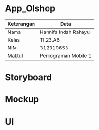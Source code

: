 # App_Olshop

| Keterangan | Data |
| ------ | ----- |
|  Nama  | Hannifa Indah Rahayu  |
|  Kelas  | TI.23.A6  |
|  NIM    | 312310653 |
|  Maktul | Pemograman Mobile 1  |

# Storyboard

# Mockup

# UI





